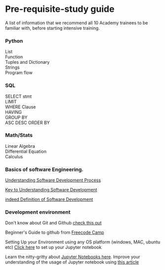 # Pre-requisite-study guide
A list of information that we recommend all 10 Academy trainees to be familiar with, before starting intensive training.

### Python
List<br>
Function<br>
Tuples and Dictionary <br>
Strings <br>
Program flow

### SQL
SELECT stmt <br>
LIMIT <br>
WHERE Clause <br>
HAVING <br>
GROUP BY <br>
ASC DESC ORDER BY


### Math/Stats
Linear Algebra <br>
Differential Equation <br>
Calculus <br>

### Basics of software Engineering.

[Understanding Software Development Process](https://www.browserstack.com/guide/learn-software-development-process)

[Key to Understanding Software Development](https://www.youtube.com/watch?v=XX9A6zFHXDA)

[indeed Definition of Software Development](https://www.indeed.com/career-advice/career-development/what-is-software-development)

### Development environment

Don't know about Git and Github <a href="https://towardsdatascience.com/getting-started-with-git-and-github-6fcd0f2d4ac6" target='_blank'>check this out</a>

Beginner's Guide to github from <a href="https://www.freecodecamp.org/news/the-beginners-guide-to-git-github/" target="blank"> Freecode Camp</a>

Setting Up your Environment using any OS platform (windows, MAC, ubuntu etc) <a href="https://test-jupyter.readthedocs.io/en/latest/install.html" target="_blank">Click here</a> to set up your Jupyter notebook

Learn the nitty-gritty about <a href="https://www.dataquest.io/blog/jupyter-notebook-tutorial/" target="_blank"> Jupyter Notebooks here</a>. Improve your understanding of the usage of Jupyter notebook using <a href="https://towardsdatascience.com/a-beginners-tutorial-to-jupyter-notebooks-1b2f8705888a" target="_blank">this article </a> 
